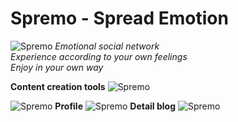 # Spremo - Spread Emotion
![Spremo](https://res.cloudinary.com/nghiawebgamejava/image/upload/v1654957375/spremo_draw_161.png)
_Emotional social network_ </br>
_Experience according to your own feelings_ </br>
_Enjoy in your own way_ </br>

**Content creation tools**
![Spremo](https://res.cloudinary.com/nghiawebgamejava/image/upload/v1655366055/emotion/aac103633f2ffc71a53e_svk4ka.jpg)

![Spremo](https://res.cloudinary.com/nghiawebgamejava/image/upload/v1655366157/emotion/98e6f004d64815164c59_lkk4hl.jpg)
**Profile**
![Spremo](https://res.cloudinary.com/nghiawebgamejava/image/upload/v1655365931/emotion/82a91b512c1def43b60c_mj6xdb.jpg)
**Detail blog**
![Spremo](https://res.cloudinary.com/nghiawebgamejava/image/upload/v1655366401/emotion/63d32b480604c55a9c15_wdpo37.jpg)
